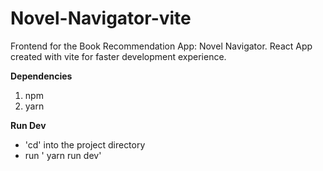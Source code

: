 # Novel-Navigator-vite
Frontend for the Book Recommendation App: Novel Navigator.
React App created with vite for faster development experience.

**Dependencies**
1. npm
2. yarn

**Run Dev**
- 'cd' into the project directory
- run ' yarn run dev'
